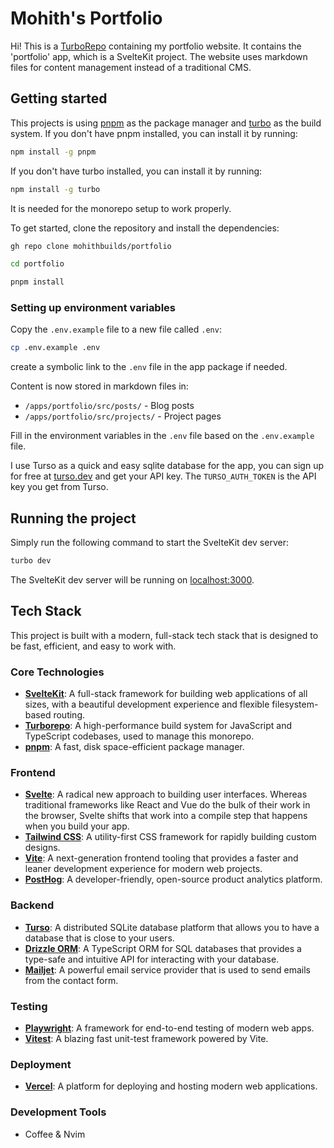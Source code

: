# Mohith's Portfolio

Hi!
This is a [TurboRepo](https://turbo.build/) containing my portfolio website. It contains the 'portfolio' app, which is a SvelteKit project. The website uses markdown files for content management instead of a traditional CMS.

## Getting started

This projects is using [pnpm](https://pnpm.io/) as the package manager and [turbo](https://turbo.build/cli) as the build system. If you don't have pnpm installed, you can install it by running:

```zsh
npm install -g pnpm
```

If you don't have turbo installed, you can install it by running:

```zsh
npm install -g turbo
```

It is needed for the monorepo setup to work properly.

To get started, clone the repository and install the dependencies:

```zsh
gh repo clone mohithbuilds/portfolio
```

```zsh
cd portfolio
```

```zsh
pnpm install
```

### Setting up environment variables

Copy the `.env.example` file to a new file called `.env`:

```zsh
cp .env.example .env
```

create a symbolic link to the `.env` file in the app package if needed.

Content is now stored in markdown files in:
- `/apps/portfolio/src/posts/` - Blog posts
- `/apps/portfolio/src/projects/` - Project pages

Fill in the environment variables in the `.env` file based on the `.env.example` file.

I use Turso as a quick and easy sqlite database for the app, you can sign up for free at [turso.dev](https://turso.dev) and get your API key. The `TURSO_AUTH_TOKEN` is the API key you get from Turso.

## Running the project

Simply run the following command to start the SvelteKit dev server:

```zsh
turbo dev
```

The SvelteKit dev server will be running on [localhost:3000](http://localhost:3000).


## Tech Stack

This project is built with a modern, full-stack tech stack that is designed to be fast, efficient, and easy to work with.

### Core Technologies

*   [**SvelteKit**](https://kit.svelte.dev/): A full-stack framework for building web applications of all sizes, with a beautiful development experience and flexible filesystem-based routing.
*   [**Turborepo**](https://turbo.build/): A high-performance build system for JavaScript and TypeScript codebases, used to manage this monorepo.
*   [**pnpm**](https://pnpm.io/): A fast, disk space-efficient package manager.

### Frontend

*   [**Svelte**](https://svelte.dev/): A radical new approach to building user interfaces. Whereas traditional frameworks like React and Vue do the bulk of their work in the browser, Svelte shifts that work into a compile step that happens when you build your app.
*   [**Tailwind CSS**](https://tailwindcss.com/): A utility-first CSS framework for rapidly building custom designs.
*   [**Vite**](https://vitejs.dev/): A next-generation frontend tooling that provides a faster and leaner development experience for modern web projects.
*   [**PostHog**](https://posthog.com/): A developer-friendly, open-source product analytics platform.

### Backend

*   [**Turso**](https://turso.tech/): A distributed SQLite database platform that allows you to have a database that is close to your users.
*   [**Drizzle ORM**](https://orm.drizzle.team/): A TypeScript ORM for SQL databases that provides a type-safe and intuitive API for interacting with your database.
*   [**Mailjet**](https://www.mailjet.com/): A powerful email service provider that is used to send emails from the contact form.

### Testing

*   [**Playwright**](https://playwright.dev/): A framework for end-to-end testing of modern web apps.
*   [**Vitest**](https://vitest.dev/): A blazing fast unit-test framework powered by Vite.

### Deployment

*   [**Vercel**](https://vercel.com/): A platform for deploying and hosting modern web applications.

### Development Tools
*   Coffee & Nvim
